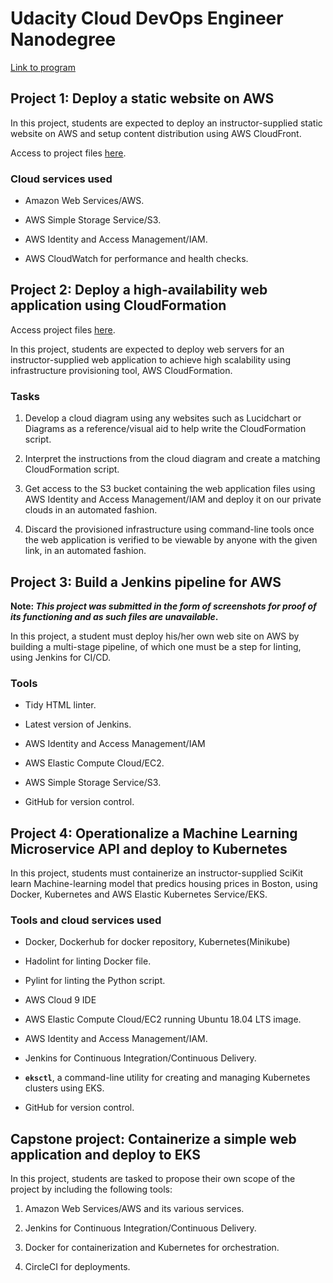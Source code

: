 # Udacity Cloud DevOps Engineer Nanodegree

[Link to program](https://www.udacity.com/course/cloud-dev-ops-nanodegree--nd9991)

## Project 1: Deploy a static website on AWS

In this project, students are expected to deploy an instructor-supplied static website on AWS and setup content distribution using AWS CloudFront.

Access to project files [here](https://github.com/akshayhs/udacity_cloud_devops_nd/tree/master/1%20-%20Deploy%20Static%20Website%20on%20AWS).

### Cloud services used

- Amazon Web Services/AWS.

- AWS Simple Storage Service/S3.

- AWS Identity and Access Management/IAM.

- AWS CloudWatch for performance and health checks.

## Project 2: Deploy a high-availability web application using CloudFormation

Access project files [here](https://github.com/akshayhs/udacity_cloud_devops_nd/tree/master/2%20-%20Deploy%20a%20high%20scalability%20web%20app%20using%20CloudFormation).

In this project, students are expected to deploy web servers for an instructor-supplied web application to achieve high scalability using infrastructure provisioning tool, AWS CloudFormation.

### Tasks

1. Develop a cloud diagram using any websites such as Lucidchart or Diagrams as a reference/visual aid to help write the CloudFormation script.

2. Interpret the instructions from the cloud diagram and create a matching CloudFormation script.

3. Get access to the S3 bucket containing the web application files using AWS Identity and Access Management/IAM and deploy it on our private clouds in an automated fashion.

4. Discard the provisioned infrastructure using command-line tools once the web application is verified to be viewable by anyone with the given link, in an automated fashion.

## Project 3: Build a Jenkins pipeline for AWS

**Note: _This project was submitted in the form of screenshots for proof of its functioning and as such files are unavailable_.**

In this project, a student must deploy his/her own web site on AWS by building a multi-stage pipeline, of which one must be a step for linting, using Jenkins for CI/CD.

### Tools

- Tidy HTML linter.

- Latest version of Jenkins.

- AWS Identity and Access Management/IAM

- AWS Elastic Compute Cloud/EC2.

- AWS Simple Storage Service/S3.

- GitHub for version control.

## Project 4: Operationalize a Machine Learning Microservice API and deploy to Kubernetes

In this project, students must containerize an instructor-supplied SciKit learn Machine-learning model that predics housing prices in Boston, using Docker, Kubernetes and AWS Elastic Kubernetes Service/EKS.

### Tools and cloud services used

- Docker, Dockerhub for docker repository, Kubernetes(Minikube)

- Hadolint for linting Docker file.

- Pylint for linting the Python script.

- AWS Cloud 9 IDE

- AWS Elastic Compute Cloud/EC2 running Ubuntu 18.04 LTS image.

- AWS Identity and Access Management/IAM.

- Jenkins for Continuous Integration/Continuous Delivery.

- **`eksctl`**, a command-line utility for creating and managing Kubernetes clusters using EKS.

- GitHub for version control.

## Capstone project: Containerize a simple web application and deploy to EKS

In this project, students are tasked to propose their own scope of the project by including the following tools:

1. Amazon Web Services/AWS and its various services.

2. Jenkins for Continuous Integration/Continuous Delivery.

3. Docker for containerization and Kubernetes for orchestration.

4. CircleCI for deployments.

